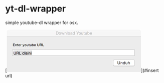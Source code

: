 # yt-dl-wrapper
simple youtube-dl wrapper for osx.

[![screenshot](sshot.jpg?raw=true)](#insert url)
